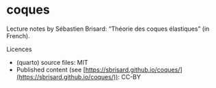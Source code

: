 # coques

Lecture notes by Sébastien Brisard: “Théorie des coques élastiques” (in French).

Licences

- (quarto) source files: MIT
- Published content (see [https://sbrisard.github.io/coques/](https://sbrisard.github.io/coques/)): CC-BY
